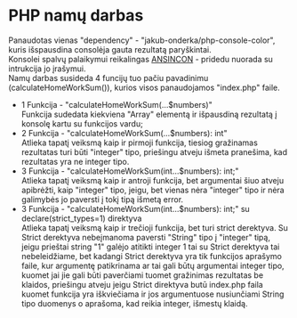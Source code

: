 # PHP namų darbas

Panaudotas vienas "dependency" - "jakub-onderka/php-console-color", kuris išspausdina consolėja gauta rezultatą paryškintai.<br />
Konsolei spalvų palaikymui reikalingas [ANSINCON](http://www.testautomation.info/Install_ANSICON_for_coloured_output) - pridedu nuorada su intrukcija jo įrašymui.
<br />
Namų darbas susideda 4 funcijų tuo pačiu pavadinimu (calculateHomeWorkSum()), kurios visos panaudojamos "index.php" faile.
* 1 Funkcija - "calculateHomeWorkSum(…$numbers)" <br />
Funkcija sudedata kiekviena "Array" elementą ir išpausdiną rezultatą į konsolę kartu su funkcijos vardu;
* 2 Funkcija - "calculateHomeWorkSum(…$numbers): int" <br />
Atlieka tapatį veiksmą kaip ir pirmoji funkcija, tiesiog gražinamas rezultatas turi būti "integer" tipo, priešingu atveju išmeta pranešima, kad rezultatas yra ne integer tipo.
* 3 Funkcija - "calculateHomeWorkSum(int…$numbers): int;" <br />
Atlieka tapatį veiksmą kaip ir antroji funkcija, bet argumentai šiuo atveju apibrėžti, kaip "integer" tipo, jeigu, bet vienas nėra "integer" tipo ir nėra galimybės jo paversti į tokį tipą išmetą error.
* 3 Funkcija - "calculateHomeWorkSum(int…$numbers): int;" su declare(strict_types=1)
direktyva <br />
Atlieka tapatį veiksmą kaip ir trečioji funkcija, bet turi strict derektyva. Su Strict derektyva nebeįmanoma paversti "String" tipo į "integer" tipą, jeigu prieštai string "1" galėjo atitikti integer 1 tai su Strict derektyva tai nebeleidžiame, bet kadangi Strict derektyva yra tik funkcijos aprašymo faile, kur argumentę patikrinama ar tai gali būtų argumentai integer tipo, kuomet jai jie gali būti paverčiami tuomet gražinimas rezultatas be klaidos, priešingu atveju jeigu Strict direktyva butū index.php faila kuomet funkcija yra iškviečiama ir jos argumentuose nusiunčiami String tipo duomenys o aprašoma, kad reikia integer, išmestų klaidą.


